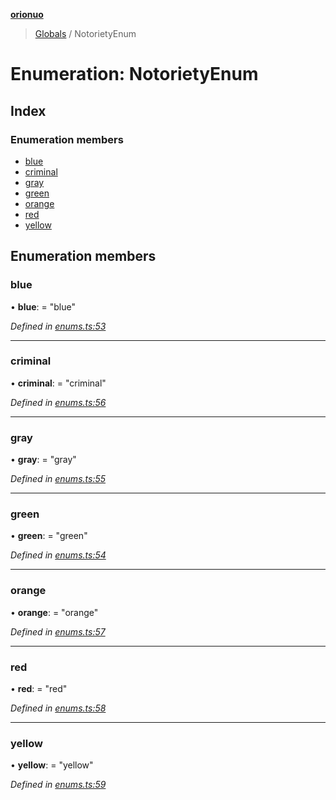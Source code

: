 **[orionuo](../README.md)**

> [Globals](../globals.md) / NotorietyEnum

# Enumeration: NotorietyEnum

## Index

### Enumeration members

* [blue](notorietyenum.md#blue)
* [criminal](notorietyenum.md#criminal)
* [gray](notorietyenum.md#gray)
* [green](notorietyenum.md#green)
* [orange](notorietyenum.md#orange)
* [red](notorietyenum.md#red)
* [yellow](notorietyenum.md#yellow)

## Enumeration members

### blue

•  **blue**:  = "blue"

*Defined in [enums.ts:53](https://github.com/msviha/orionuo/blob/a854133/src/enums.ts#L53)*

___

### criminal

•  **criminal**:  = "criminal"

*Defined in [enums.ts:56](https://github.com/msviha/orionuo/blob/a854133/src/enums.ts#L56)*

___

### gray

•  **gray**:  = "gray"

*Defined in [enums.ts:55](https://github.com/msviha/orionuo/blob/a854133/src/enums.ts#L55)*

___

### green

•  **green**:  = "green"

*Defined in [enums.ts:54](https://github.com/msviha/orionuo/blob/a854133/src/enums.ts#L54)*

___

### orange

•  **orange**:  = "orange"

*Defined in [enums.ts:57](https://github.com/msviha/orionuo/blob/a854133/src/enums.ts#L57)*

___

### red

•  **red**:  = "red"

*Defined in [enums.ts:58](https://github.com/msviha/orionuo/blob/a854133/src/enums.ts#L58)*

___

### yellow

•  **yellow**:  = "yellow"

*Defined in [enums.ts:59](https://github.com/msviha/orionuo/blob/a854133/src/enums.ts#L59)*
